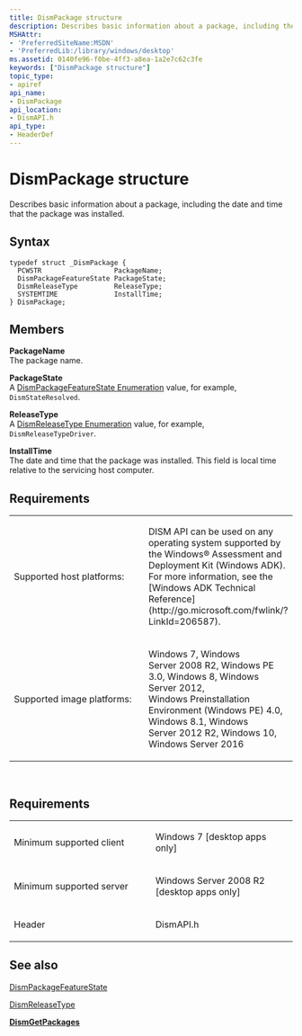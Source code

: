 ```yaml
---
title: DismPackage structure
description: Describes basic information about a package, including the date and time that the package was installed.
MSHAttr:
- 'PreferredSiteName:MSDN'
- 'PreferredLib:/library/windows/desktop'
ms.assetid: 0140fe96-f0be-4ff3-a8ea-1a2e7c62c3fe
keywords: ["DismPackage structure"]
topic_type:
- apiref
api_name:
- DismPackage
api_location:
- DismAPI.h
api_type:
- HeaderDef
---
```


# DismPackage structure


Describes basic information about a package, including the date and time that the package was installed.

Syntax
------

```ManagedCPlusPlus
typedef struct _DismPackage {
  PCWSTR                  PackageName;
  DismPackageFeatureState PackageState;
  DismReleaseType         ReleaseType;
  SYSTEMTIME              InstallTime;
} DismPackage;
```

Members
-------

**PackageName**  
The package name.

**PackageState**  
A [DismPackageFeatureState Enumeration](dismpackagefeaturestate-enumeration.md) value, for example, `DismStateResolved`.

**ReleaseType**  
A [DismReleaseType Enumeration](dismreleasetype-enumeration.md) value, for example, `DismReleaseTypeDriver`.

**InstallTime**  
The date and time that the package was installed. This field is local time relative to the servicing host computer.

## <span id="Requirements"></span><span id="requirements"></span><span id="REQUIREMENTS"></span>Requirements


<table>
<colgroup>
<col width="50%" />
<col width="50%" />
</colgroup>
<tbody>
<tr class="odd">
<td><p>Supported host platforms:</p></td>
<td><p>DISM API can be used on any operating system supported by the Windows® Assessment and Deployment Kit (Windows ADK). For more information, see the [Windows ADK Technical Reference](http://go.microsoft.com/fwlink/?LinkId=206587).</p></td>
</tr>
<tr class="even">
<td><p>Supported image platforms:</p></td>
<td><p>Windows 7, Windows Server 2008 R2, Windows PE 3.0, Windows 8, Windows Server 2012, Windows Preinstallation Environment (Windows PE) 4.0, Windows 8.1, Windows Server 2012 R2, Windows 10, Windows Server 2016</p></td>
</tr>
</tbody>
</table>

 

Requirements
------------

<table>
<colgroup>
<col width="50%" />
<col width="50%" />
</colgroup>
<tbody>
<tr class="odd">
<td><p>Minimum supported client</p></td>
<td><p>Windows 7 [desktop apps only]</p></td>
</tr>
<tr class="even">
<td><p>Minimum supported server</p></td>
<td><p>Windows Server 2008 R2 [desktop apps only]</p></td>
</tr>
<tr class="odd">
<td><p>Header</p></td>
<td>DismAPI.h</td>
</tr>
</tbody>
</table>

## <span id="see_also"></span>See also


[DismPackageFeatureState](dismpackagefeaturestate-enumeration.md)

[DismReleaseType](dismreleasetype-enumeration.md)

[**DismGetPackages**](dismgetpackages-function.md)

 

 




